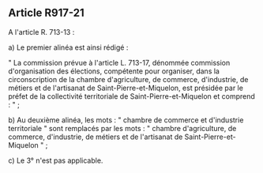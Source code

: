 Article R917-21
----
A l'article R. 713-13 :

a) Le premier alinéa est ainsi rédigé :

" La commission prévue à l'article L. 713-17, dénommée commission d'organisation
des élections, compétente pour organiser, dans la circonscription de la chambre
d'agriculture, de commerce, d'industrie, de métiers et de l'artisanat de
Saint-Pierre-et-Miquelon, est présidée par le préfet de la collectivité
territoriale de Saint-Pierre-et-Miquelon et comprend : " ;

b) Au deuxième alinéa, les mots : " chambre de commerce et d'industrie
territoriale " sont remplacés par les mots : " chambre d'agriculture, de
commerce, d'industrie, de métiers et de l'artisanat de Saint-Pierre-et-Miquelon
" ;

c) Le 3° n'est pas applicable.
